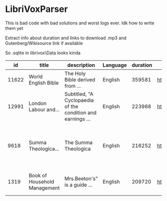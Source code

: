 # LibriVoxParser

This is bad code with bad solutions and worst logs ever. Idk how to write them yet

Extract info about duration and links to download .mp3 and Gutenberg/Wikisource link if available 

So .sqlite in librivox\Data looks kinda

|    id   |title| description|Language          | duration|    url_zip_file    | url_librivox|url_iarchive|url_gutenberg|url_wikisource|
|-------|---------------------------------------------------------------------------------------------------------------------------|---------------------------------------------------------------------|---------|--------|------------------------------------------------------------------------------------------------------------------------------------|----------------------------------------------------------------------------------------------------------------------------------------------------------------|---------------------------------------------------------------------------|--------------------------------------------------|------------------------------------------------------------------------------------------------------------------------------------------------------------------------------------------|
| 11622 | World English Bible| The Holy Bible   derived from ... | English | 359581 | http://www.archive.org/download//worldenglishbible_1707_librivox/worldenglishbible_1707_librivox_64kb_mp3.zip                      | https://librivox.org/world-english-bible-complete/                                                                                                             | http://archive.org/details/worldenglishbible_1707_librivox                |                                                  |                                                                                                                                                                                          |
| 12991 | London Labour and...| Subtitled, "A Cyclopaedia of the condition and earnings …| English | 223968 | http://www.archive.org/download//london_labour_poor_vol2_1905_librivox/london_labour_poor_vol2_1905_librivox_64kb_mp3.zip          | https://librivox.org/london-labour-and-the-london-poor-volume-ii-by-henry-mayhew/                                                                              | http://archive.org/details/london_labour_poor_vol2_1905_librivox          |                                                  |                                                                                                                                                                                          |
| 9618  | Summa Theologica...  | The Summa Theologica| English | 216252 | http://www.archive.org/download//summatheologica11_1909_librivox/summatheologica11_1909_librivox_64kb_mp3.zip                      | https://librivox.org/summa-theologica-11-pars-secunda-secundae-treatise-on-the-cardinal-virtues-prudence-justice-fortitude-temperance-by-saint-thomas-aquinas/ | http://archive.org/details/summatheologica11_1909_librivox                | http://www.gutenberg.org/ebooks/18755            | https://tools.wmflabs.org/wsexport/tool/book.php?lang=en&format=txt&page=Summa+Theologica+++Pars+Secunda+Secundae+Treatise+on+the+Cardinal+Virtues+Prudence+Justice+Fortitude+Temperance |
| 1319  | Book   of Household Management|Mrs.Beeton's" is a guide ...| English | 209720 | http://www.archive.org/download/book_of_household_management_0911_librivox/book_of_household_management_0911_librivox_64kb_mp3.zip | https://librivox.org/the-book-of-household-management-by-isabella-beeton/                                                                                      | http://www.archive.org/details/book_of_household_management_0911_librivox | http://www.gutenberg.org/files/10136/10136-8.txt | https://tools.wmflabs.org/wsexport/tool/book.php?lang=en&format=txt&page=Book+of+Household+Management                                                                                    |
